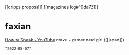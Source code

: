[[cripps proposal]]
[[magazines log#^0da721]]
# faxian
[How to Speak - YouTube](https://youtu.be/Unzc731iCUY)
otaku  - gamer nerd girl ([[japan]])
```query 2021-10-22 18:06
"2022-05-07"
```
